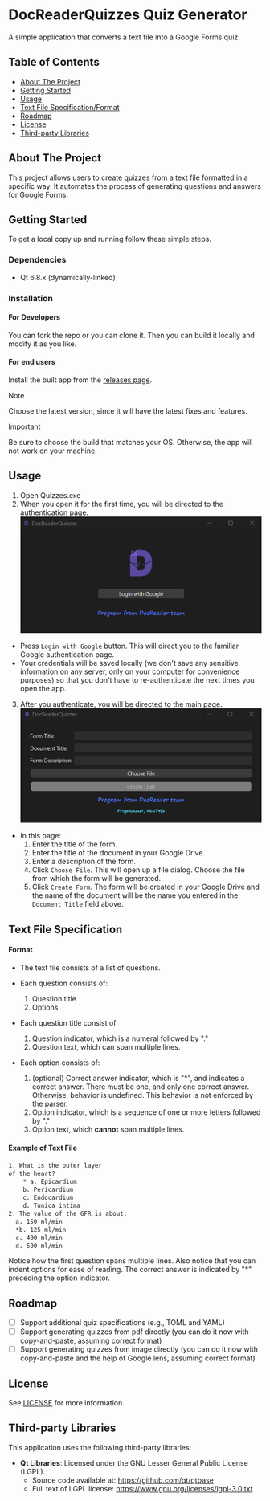 # DocReaderQuizzes Quiz Generator

A simple application that converts a text file into a Google Forms quiz.

## Table of Contents
- [About The Project](#about-the-project)
- [Getting Started](#getting-started)
- [Usage](#usage)
- [Text File Specification/Format](#text-file-specification)
- [Roadmap](#roadmap)
- [License](#license)
- [Third-party Libraries](#third-party-libraries)

## About The Project

This project allows users to create quizzes from a text file formatted in a specific way. It automates the process of generating questions and answers for Google Forms.

## Getting Started

To get a local copy up and running follow these simple steps.

### Dependencies

- Qt 6.8.x (dynamically-linked)

### Installation

#### For Developers
You can fork the repo or you can clone it. Then you can build it locally and modify it as you like.

#### For end users
Install the built app from the [releases page](https://github.com/M0ST4FA/DocReaderQuizzes/releases). 

> [!NOTE]
> Choose the latest version, since it will have the latest fixes and features. 

> [!IMPORTANT]
> Be sure to choose the build that matches your OS. Otherwise, the app will not work on your machine.

## Usage

1. Open Quizzes.exe
2. When you open it for the first time, you will be directed to the authentication page. 
![Authentication page](assets/images/login-page.png "Login page")
  - Press ```Login with Google``` button. This will direct you to the familiar Google authentication page.
  - Your credentials will be saved locally (we don't save any sensitive information on any server, only on your computer for convenience purposes) so that you don't have to re-authenticate the next times you open the app.
3. After you authenticate, you will be directed to the main page.
![Main page](assets/images/application-page.png "Main page")
  - In this page:
    1. Enter the title of the form.
    2. Enter the title of the document in your Google Drive.
    3. Enter a description of the form.
    4. Click ```Choose File```. This will open up a file dialog. Choose the file from which the form will be generated.
    5. Click ```Create Form```. The form will be created in your Google Drive and the name of the document will be the name you entered in the ```Document Title``` field above.

## Text File Specification

#### Format
- The text file consists of a list of questions.

- Each question consists of:
  1. Question title
  2. Options

- Each question title consist of:
  1. Question indicator, which is a numeral followed by "."
  2. Question text, which can span multiple lines.

- Each option consists of:
  1. (optional) Correct answer indicator, which is "*", and indicates a correct answer. There must be one, and only one correct answer. Otherwise, behavior is undefined. This behavior is not enforced by the parser.
  2. Option indicator, which is a sequence of one or more letters followed by "."
  3. Option text, which **cannot** span multiple lines.

#### Example of Text File

``` text
1. What is the outer layer 
of the heart?
	* a. Epicardium
	b. Pericardium
	c. Endocardium
	d. Tunica intima
2. The value of the GFR is about:
  a. 150 ml/min
  *b. 125 ml/min
  c. 400 ml/min
  d. 500 ml/min
```
Notice how  the first question spans multiple lines. Also notice that you can indent options for ease of reading. The correct answer is indicated by "*" preceding the option indicator.

## Roadmap

- [ ] Support additional quiz specifications (e.g., TOML and YAML)
- [ ] Support generating quizzes from pdf directly (you can do it now with copy-and-paste, assuming correct format)
- [ ] Support generating quizzes from image directly (you can do it now with copy-and-paste and the help of Google lens, assuming correct format)

## License

See [LICENSE](LICENSE) for more information.

## Third-party Libraries

This application uses the following third-party libraries:

- **Qt Libraries**: Licensed under the GNU Lesser General Public License (LGPL).
  - Source code available at: https://github.com/qt/qtbase
  - Full text of LGPL license: https://www.gnu.org/licenses/lgpl-3.0.txt
